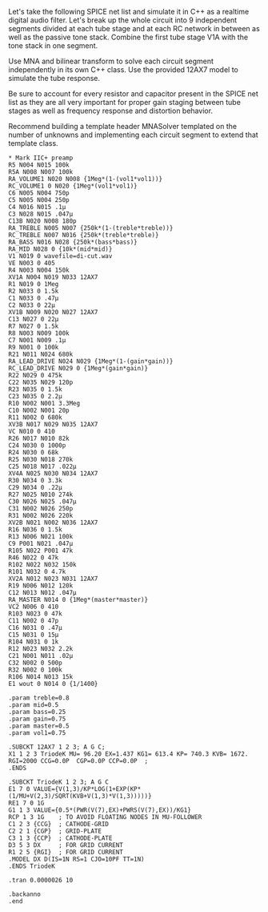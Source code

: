 Let's take the following SPICE net list and simulate it in C++ as a realtime digital audio filter. Let's break up the whole circuit into 9 independent segments divided at each tube stage and at each RC network in between as well as the passive tone stack. Combine the first tube stage V1A with the tone stack in one segment.

Use MNA and bilinear transform to solve each circuit segment independently in its own C++ class. Use the provided 12AX7 model to simulate the tube response.

Be sure to account for every resistor and capacitor present in the SPICE net list as they are all very important for proper gain staging between tube stages as well as frequency response and distortion behavior.

Recommend building a template header MNASolver templated on the number of unknowns and implementing each circuit segment to extend that template class.

```
* Mark IIC+ preamp
R5 N004 N015 100k
R5A N008 N007 100k
RA_VOLUME1 N020 N008 {1Meg*(1-(vol1*vol1))}
RC_VOLUME1 0 N020 {1Meg*(vol1*vol1)}
C6 N005 N004 750p
C5 N005 N004 250p
C4 N016 N015 .1µ
C3 N028 N015 .047µ
C13B N020 N008 180p
RA_TREBLE N005 N007 {250k*(1-(treble*treble))}
RC_TREBLE N007 N016 {250k*(treble*treble)}
RA_BASS N016 N028 {250k*(bass*bass)}
RA_MID N028 0 {10k*(mid*mid)}
V1 N019 0 wavefile=di-cut.wav
VE N003 0 405
R4 N003 N004 150k
XV1A N004 N019 N033 12AX7
R1 N019 0 1Meg
R2 N033 0 1.5k
C1 N033 0 .47µ
C2 N033 0 22µ
XV1B N009 N020 N027 12AX7
C13 N027 0 22µ
R7 N027 0 1.5k
R8 N003 N009 100k
C7 N001 N009 .1µ
R9 N001 0 100k
R21 N011 N024 680k
RA_LEAD_DRIVE N024 N029 {1Meg*(1-(gain*gain))}
RC_LEAD_DRIVE N029 0 {1Meg*(gain*gain)}
R22 N029 0 475k
C22 N035 N029 120p
R23 N035 0 1.5k
C23 N035 0 2.2µ
R10 N002 N001 3.3Meg
C10 N002 N001 20p
R11 N002 0 680k
XV3B N017 N029 N035 12AX7
VC N010 0 410
R26 N017 N010 82k
C24 N030 0 1000p
R24 N030 0 68k
R25 N030 N018 270k
C25 N018 N017 .022µ
XV4A N025 N030 N034 12AX7
R30 N034 0 3.3k
C29 N034 0 .22µ
R27 N025 N010 274k
C30 N026 N025 .047µ
C31 N002 N026 250p
R31 N002 N026 220k
XV2B N021 N002 N036 12AX7
R16 N036 0 1.5k
R13 N006 N021 100k
C9 P001 N021 .047µ
R105 N022 P001 47k
R46 N022 0 47k
R102 N022 N032 150k
R101 N032 0 4.7k
XV2A N012 N023 N031 12AX7
R19 N006 N012 120k
C12 N013 N012 .047µ
RA_MASTER N014 0 {1Meg*(master*master)}
VC2 N006 0 410
R103 N023 0 47k
C11 N002 0 47p
C16 N031 0 .47µ
C15 N031 0 15µ
R104 N031 0 1k
R12 N023 N032 2.2k
C21 N001 N011 .02µ
C32 N002 0 500p
R32 N002 0 100k
R106 N014 N013 15k
E1 wout 0 N014 0 {1/1400}

.param treble=0.8
.param mid=0.5
.param bass=0.25
.param gain=0.75
.param master=0.5
.param vol1=0.75

.SUBCKT 12AX7 1 2 3; A G C;
X1 1 2 3 TriodeK MU= 96.20 EX=1.437 KG1= 613.4 KP= 740.3 KVB= 1672. RGI=2000 CCG=0.0P  CGP=0.0P CCP=0.0P  ;
.ENDS
 
.SUBCKT TriodeK 1 2 3; A G C
E1 7 0 VALUE={V(1,3)/KP*LOG(1+EXP(KP*(1/MU+V(2,3)/SQRT(KVB+V(1,3)*V(1,3)))))}
RE1 7 0 1G
G1 1 3 VALUE={0.5*(PWR(V(7),EX)+PWRS(V(7),EX))/KG1}
RCP 1 3 1G    ; TO AVOID FLOATING NODES IN MU-FOLLOWER
C1 2 3 {CCG}  ; CATHODE-GRID
C2 2 1 {CGP}  ; GRID-PLATE
C3 1 3 {CCP}  ; CATHODE-PLATE
D3 5 3 DX     ; FOR GRID CURRENT
R1 2 5 {RGI}  ; FOR GRID CURRENT
.MODEL DX D(IS=1N RS=1 CJO=10PF TT=1N)
.ENDS TriodeK

.tran 0.0000026 10

.backanno
.end
```